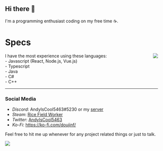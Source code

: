 ## Hi there 👋

<!--
**AndyIsCool5463/AndyIsCool5463** is a ✨ _special_ ✨ repository because its `README.md` (this file) appears on your GitHub profile.

Here are some ideas to get you started:

- 🔭 I’m currently working on ...
- 🌱 I’m currently learning ...
- 👯 I’m looking to collaborate on ...
- 🤔 I’m looking for help with ...
- 💬 Ask me about ...
- 📫 How to reach me: ...
- 😄 Pronouns: ...
- ⚡ Fun fact: ...
-->
I'm a programming enthusiast coding on my free time ☕. 

<h1 align=left>Specs</h1>
<p align=center>
<img align=right src="https://github-readme-stats.vercel.app/api/top-langs/?username=RiceCX&theme=dark&show_icons=true&layout=compact" />
<p align=left>
I have the most experience using these languages:
<br />
- Javascript (React, Node.js, Vue.js)
<br />
- Typescript
<br />
- Java
<br />
- C#
<br />
- C++
<br />
</p>
</p>

<!-- [![My GitHub stats](https://github-readme-stats.vercel.app/api/top-langs/?username=RiceCX&theme=dark&show_icons=true&layout=compact)](https://github.com/RiceCX)
-->
<hr />

### Social Media
- *Discord*: AndyIsCool5463#5230 or my [server](https://discord.gg/nkdQMvk)
- *Steam*: [Rice Field Worker](https://steamcommunity.com/id/andyiscool5463)
- *Twitter*: [AndyIsCool5463](https://twitter.com/andyiscool5463)
- *Ko-Fi*: https://ko-fi.com/doujinf/

Feel free to hit me up whenever for any project related things or just to talk.

<img align=center src="https://github-readme-stats.vercel.app/api?username=RiceCX&theme=dark&show_icons=true" />
